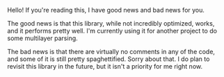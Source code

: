 Hello! If you're reading this, I have good news and bad news for you.

The good news is that this library, while not incredibly optimized, works, and it performs pretty well. I'm currently using it for another project to do some multilayer parsing.

The bad news is that there are virtually no comments in any of the code, and some of it is still pretty spaghettified. Sorry about that. I do plan to revisit this library in the future, but it isn't a priority for me right now.
